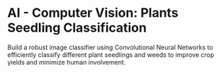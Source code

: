 # AI - Computer Vision: Plants Seedling Classification
Build a robust image classifier using Convolutional Neural Networks to efficiently classify different plant seedlings and weeds to improve crop yields and minimize human involvement.
